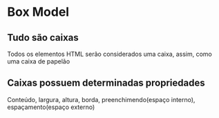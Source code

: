 # Box Model
## Tudo são caixas
Todos os elementos HTML serão considerados uma caixa, assim, como uma caixa de papelão
## Caixas possuem determinadas propriedades
Conteúdo, largura, altura, borda, preenchimendo(espaço interno), espaçamento(espaço externo)
